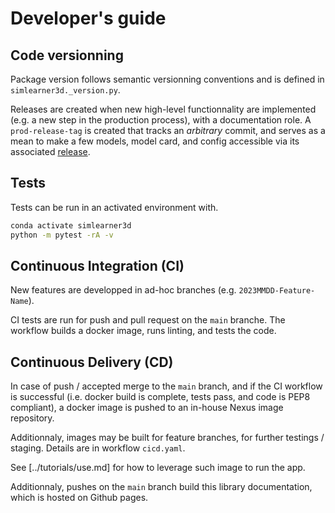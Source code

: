 # Developer's guide

## Code versionning

Package version follows semantic versionning conventions and is defined in `simlearner3d._version.py`.

Releases are created when new high-level functionnality are implemented (e.g. a new step in the production process), with a documentation role. A `prod-release-tag` is created that tracks an _arbitrary_ commit, and serves as a mean to make a few models, model card, and config accessible via its associated [release](https://github.com/IGNF/myria3d/releases/tag/prod-release-tag).

## Tests

Tests can be run in an activated environment with.

```bash
conda activate simlearner3d
python -m pytest -rA -v
```

## Continuous Integration (CI)

New features are developped in ad-hoc branches (e.g. `2023MMDD-Feature-Name`).

CI tests are run for push and pull request on the `main` branche. The workflow builds a docker image, runs linting, and tests the code.

## Continuous Delivery (CD)

In case of push / accepted merge to the `main` branch, and if the CI workflow is successful (i.e. docker build is complete, tests pass, and code is PEP8 compliant), a docker image is pushed to an in-house Nexus image repository.

Additionnaly, images may be built for feature branches, for further testings / staging. Details are in workflow `cicd.yaml`.

See [../tutorials/use.md] for how to leverage such image to run the app.

Additionnaly, pushes on the `main` branch build this library documentation, which is hosted on Github pages.
